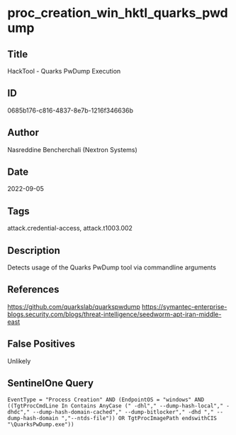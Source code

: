 # proc_creation_win_hktl_quarks_pwdump

## Title
HackTool - Quarks PwDump Execution

## ID
0685b176-c816-4837-8e7b-1216f346636b

## Author
Nasreddine Bencherchali (Nextron Systems)

## Date
2022-09-05

## Tags
attack.credential-access, attack.t1003.002

## Description
Detects usage of the Quarks PwDump tool via commandline arguments

## References
https://github.com/quarkslab/quarkspwdump
https://symantec-enterprise-blogs.security.com/blogs/threat-intelligence/seedworm-apt-iran-middle-east

## False Positives
Unlikely

## SentinelOne Query
```
EventType = "Process Creation" AND (EndpointOS = "windows" AND ((TgtProcCmdLine In Contains AnyCase (" -dhl"," --dump-hash-local"," -dhdc"," --dump-hash-domain-cached"," --dump-bitlocker"," -dhd "," --dump-hash-domain ","--ntds-file")) OR TgtProcImagePath endswithCIS "\QuarksPwDump.exe"))

```